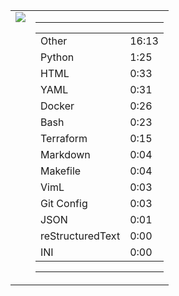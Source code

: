 
<table><tr>
<td valign="top">
  <img src="https://wakatime.com/share/@Aperture/0cd21d5d-ac4f-458d-9c71-d06f479c1297.png" />
</td>

<td valign="top">
  <hr>
  <table>
    <tr><td>Other</td><td>16:13</td></tr><tr><td>Python</td><td>1:25</td></tr><tr><td>HTML</td><td>0:33</td></tr><tr><td>YAML</td><td>0:31</td></tr><tr><td>Docker</td><td>0:26</td></tr><tr><td>Bash</td><td>0:23</td></tr><tr><td>Terraform</td><td>0:15</td></tr><tr><td>Markdown</td><td>0:04</td></tr><tr><td>Makefile</td><td>0:04</td></tr><tr><td>VimL</td><td>0:03</td></tr><tr><td>Git Config</td><td>0:03</td></tr><tr><td>JSON</td><td>0:01</td></tr><tr><td>reStructuredText</td><td>0:00</td></tr><tr><td>INI</td><td>0:00</td></tr>
  </table>
  <hr>
</td>
</tr></table>

